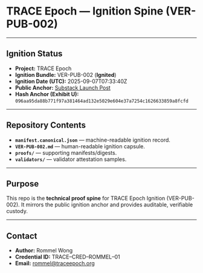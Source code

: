 # TRACE Epoch — Ignition Spine (VER-PUB-002)

---

## Ignition Status

- **Project:** TRACE Epoch  
- **Ignition Bundle:** VER-PUB-002 (**Ignited**)  
- **Ignition Date (UTC):** 2025-09-07T07:33:40Z  
- **Public Anchor:** [Substack Launch Post](https://apollom911.substack.com/p/trace-epoch-ignition-ver-pub-002)  
- **Hash Anchor (Exhibit U):**  
  `096aa95da88b771f97a381464ad132e5029e604e37a7254c1626633859a8fcfd`

---

## Repository Contents

- **`manifest.canonical.json`** — machine-readable ignition record.  
- **`VER-PUB-002.md`** — human-readable ignition capsule.  
- **`proofs/`** — supporting manifests/digests.  
- **`validators/`** — validator attestation samples.

---

## Purpose

This repo is the **technical proof spine** for TRACE Epoch Ignition (VER-PUB-002). It mirrors the public ignition anchor and provides auditable, verifiable custody.

---

## Contact

- **Author:** Rommel Wong  
- **Credential ID:** TRACE–CRED–ROMMEL–01  
- **Email:** rommel@traceepoch.org  
